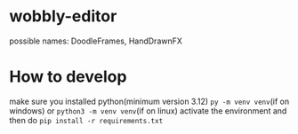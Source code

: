 # wobbly-editor

possible names: DoodleFrames, HandDrawnFX

# How to develop

make sure you installed python(minimum version 3.12)
`py -m venv venv`(if on windows) or `python3 -m venv venv`(if on linux)
activate the environment
and then do `pip install -r requirements.txt`

